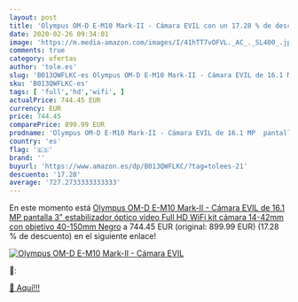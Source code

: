 ```yaml
---
layout: post
title: 'Olympus OM-D E-M10 Mark-II - Cámara EVIL con un 17.28 % de descuento'
date: 2020-02-26 09:34:01
image: 'https://m.media-amazon.com/images/I/41hTT7vOFVL._AC_._SL400_.jpg'
comments: true
category: ofertas
author: 'tole.es'
slug: 'B013QWFLKC-es Olympus OM-D E-M10 Mark-II - Cámara EVIL de 16.1 MP...'
sku: 'B013QWFLKC-es'
tags: [ 'full','hd','wifi', ]
actualPrice: 744.45 EUR
currency: EUR
price: 744.45
comparePrice: 899.99 EUR
prodname: 'Olympus OM-D E-M10 Mark-II - Cámara EVIL de 16.1 MP  pantalla 3"  estabilizador óptico  vídeo Full HD  WiFi  kit cámara 14-42mm con objetivo 40-150mm   Negro'
country: 'es'
flag: '🇪🇸'
brand: ''
buyurl: 'https://www.amazon.es/dp/B013QWFLKC/?tag=tolees-21'
descuento: '17.28'
average: '727.2733333333333'
---
```


En este momento está [Olympus OM-D E-M10 Mark-II - Cámara EVIL de 16.1 MP  pantalla 3"  estabilizador óptico  vídeo Full HD  WiFi  kit cámara 14-42mm con objetivo 40-150mm   Negro](https://www.amazon.es/dp/B013QWFLKC/?tag=tolees-21) a 744.45 EUR (original: 899.99 EUR) (17.28 %  de descuento) en el siguiente enlace!

[![Olympus OM-D E-M10 Mark-II - Cámara EVIL](https://m.media-amazon.com/images/I/41hTT7vOFVL._AC_._SL400_.jpg)](https://www.amazon.es/dp/B013QWFLKC/?tag=tolees-21)

🔎:


[🛒 Aquí!!!](https://www.amazon.es/dp/B013QWFLKC/?tag=tolees-21)
